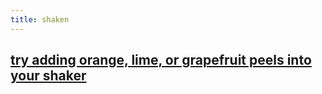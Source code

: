 ```yaml
---
title: shaken
---
```


## [try adding orange, lime, or grapefruit peels into your shaker](https://punchdrink.com/articles/hack-your-drink-regal-shake-cocktail-recipe-technique/)
##
